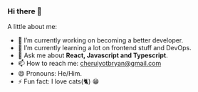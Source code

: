 ### Hi there 👋

A little about me:

- 🔭 I’m currently working on becoming a better developer.
- 🌱 I’m currently learning a lot on frontend stuff and DevOps.
- 💬 Ask me about **React, Javascript and Typescript**. 
- 📫 How to reach me: cheruiyotbryan@gmail.com
- 😄 Pronouns: He/Him.
- ⚡ Fun fact: I love cats(🐈) 😁
